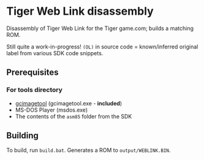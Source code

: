 # Tiger Web Link disassembly

Disassembly of Tiger Web Link for the Tiger game.com; builds a matching ROM.

Still quite a work-in-progress! `(OL)` in source code = known/inferred original label from various SDK code snippets.

## Prerequisites
### For tools directory
- [gcimagetool](https://github.com/simontime/gcimagetool) (gcimagetool.exe - **included**)
- MS-DOS Player (msdos.exe)
- The contents of the `asm85` folder from the SDK

## Building
To build, run `build.bat`. Generates a ROM to `output/WEBLINK.BIN`.
